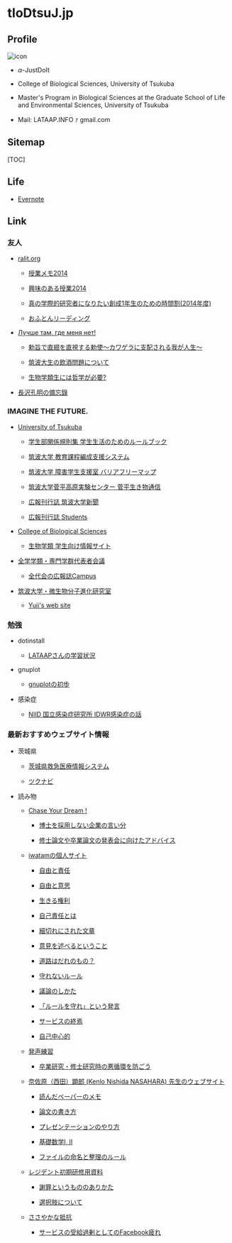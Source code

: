 tIoDtsuJ.jp
=================================================================

Profile
-----------------------------------------------------------------

![icon](/top.jpg)

- $\alpha$-JustDoIt

- College of Biological Sciences, University of Tsukuba

- Master's Program in Biological Sciences at the Graduate School of Life and Environmental Sciences, University of Tsukuba

- Mail: LATAAP.INFO ｧ gmail.com

Sitemap
-----------------------------------------------------------------

[TOC]

Life
-----------------------------------------------------------------

- [Evernote](https://www.evernote.com/pub/lataap/lataap.info)

Link
-----------------------------------------------------------------

### 友人

- [ralit.org](http://ralit.org)

    - [授業メモ2014](http://ralit.org/note2014/)

    - [興味のある授業2014](http://ralit.org/kjki/)

    - [真の学際的研究者になりたい創成1年生のための時間割(2014年度)](http://ralit.org/timetable2014for1st/)

    - [おふとんリーディング](http://ralit.org/ofuton/)

- [Лучше там, где меня нет!](http://impulse610.jimdo.com)

    - [勅旨で直翅を直視する勅使～カワゲラに支配される我が人生〜](http://ashihara.tsukuba.ch)

    - [筑波大生の飲酒問題について](http://impulse610.jimdo.com/考えたこと/筑波大生の飲酒問題について/)

    - [生物学類生には哲学が必要?](http://impulse610.jimdo.com/考えたこと/生物学類生には哲学が必要/)

- [長沢孔明の備忘錄](http://kmngsw.info)

### IMAGINE THE FUTURE.

- [University of Tsukuba](http://www.tsukuba.ac.jp)

    - [学生部関係規則集 学生生活のためのルールブック](http://www.t-act.tsukuba.ac.jp/~gakusebu/kisokuindex.htm)

    - [筑波大学 教育課程編成支援システム](https://kdb.tsukuba.ac.jp)

    - [筑波大学 障害学生支援室 バリアフリーマップ](http://www.human.tsukuba.ac.jp/shien/map/)

    - [筑波大学菅平高原実験センター 菅平生き物通信](http://www.sugadaira.tsukuba.ac.jp/ikimono/ikimono.html)

    - [広報刊行誌 筑波大学新聞](http://www.tsukuba.ac.jp/public/newspaper/shinbunindex.html)

    - [広報刊行誌 Students](http://www.tsukuba.ac.jp/public/students/index.html)

- [College of Biological Sciences](http://www.biol.tsukuba.ac.jp/cbs/)

    - [生物学類 学生向け情報サイト](http://www.stb.tsukuba.ac.jp/~kdk/)

- [全学学類・専門学群代表者会議](http://www.stb.tsukuba.ac.jp/~zdk/wiki/)

    - [全代会の広報誌Campus](http://www.stb.tsukuba.ac.jp/~zdk/wiki/?Campus)

- [筑波大学・微生物分子進化研究室](https://sites.google.com/site/memicrobes/home)

    - [Yuji's web site](https://sites.google.com/site/yujiswebsite/Home)

### 勉強

- dotinstall

    - [LATAAPさんの学習状況](http://dotinstall.com/users/lataap)

- gnuplot

    - [gnuplotの初歩](http://graph.pc-physics.com)

- 感染症

    - [NIID 国立感染症研究所 IDWR感染症の話](http://www.niid.go.jp/niid/ja/encycropedia.html)

### 最新おすすめウェブサイト情報

- 茨城県

    - [茨城県救急医療情報システム](http://www.qq.pref.ibaraki.jp/WP0101/RP010101BL.do)

    - [ツクナビ](http://www.tsukunavi.com)

- 読み物

    - [Chase Your Dream !](http://blog.chase-dream.com)

        - [博士を採用しない企業の言い分](http://blog.chase-dream.com/2014/03/10/3551)

        - [修士論文や卒業論文の発表会に向けたアドバイス](http://blog.chase-dream.com/2013/02/03/3113)

    - [iwatamの個人サイト](http://iwatam-server.sakura.ne.jp)

        - [自由と責任](http://iwatam-server.sakura.ne.jp/column/83/index.html)

        - [自由と意思](http://iwatam-server.sakura.ne.jp/column/85/index.html)

        - [生きる権利](http://iwatam-server.sakura.ne.jp/column/107/index.html)

        - [自己責任とは](http://iwatam-server.sakura.ne.jp/column/108/index.html)

        - [細切れにされた文章](http://iwatam-server.sakura.ne.jp/column/112/index.html)

        - [意見を述べるということ](http://iwatam-server.sakura.ne.jp/column/81/index.html)

        - [道路はだれのもの？](http://iwatam-server.sakura.ne.jp/column/3/index.html)

        - [守れないルール](http://iwatam-server.sakura.ne.jp/column/10/index.html)

        - [議論のしかた](http://iwatam-server.sakura.ne.jp/column/13/index.html)

        - [「ルールを守れ」という発言](http://iwatam-server.sakura.ne.jp/column/33/index.html)

        - [サービスの終焉](http://iwatam-server.sakura.ne.jp/column/43/index.html)

        - [自己中心的](http://iwatam-server.sakura.ne.jp/column/58/index.html)

    - [発声練習](http://d.hatena.ne.jp/next49/)

        - [卒業研究・修士研究時の悪循環を防ごう](http://d.hatena.ne.jp/next49/20081019/p2)

    - [奈佐原（西田）顕郎 (Kenlo Nishida NASAHARA) 先生のウェブサイト](http://ryuiki.agbi.tsukuba.ac.jp/~nishida/)

        - [読んだペーパーのメモ](http://ryuiki.agbi.tsukuba.ac.jp/~nishida/MEMO/rd_paper.html)

        - [論文の書き方](http://ryuiki.agbi.tsukuba.ac.jp/~nishida/2STUDENT/htpaper/)

        - [プレゼンテーションのやり方](http://ryuiki.agbi.tsukuba.ac.jp/~nishida/2STUDENT/presen.html)

        - [基礎数学I, II](http://ryuiki.agbi.tsukuba.ac.jp/~nishida/lecture/14-math/)

        - [ファイルの命名と整理のルール](http://ryuiki.agbi.tsukuba.ac.jp/~nishida/MEMO/naming.html)

    - [レジデント初期研修用資料](http://medt00lz.s59.xrea.com)

        - [謝罪というもののありかた](http://medt00lz.s59.xrea.com/wp/archives/870)

        - [選択肢について](http://medt00lz.s59.xrea.com/wp/archives/1447)

    - [ささやかな抵抗](http://suck-a-sage.hatenablog.com)

        - [サービスの受給過剰としてのFacebook疲れ](http://suck-a-sage.hatenablog.com/entry/2014/02/22/004111)
